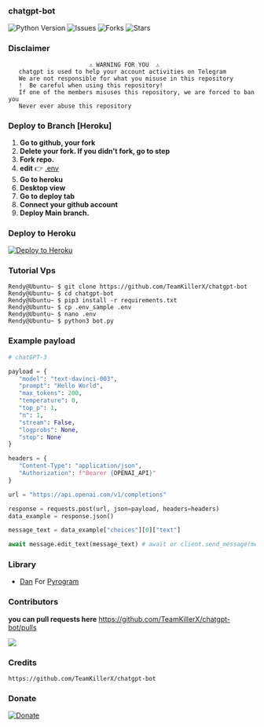 ### chatgpt-bot

![Python Version](https://img.shields.io/badge/python-3.9-green?style=for-the-badge&logo=appveyor)
![Issues](https://img.shields.io/github/issues/TeamKillerX/chatgpt-bot?style=for-the-badge&logo=appveyor)
![Forks](https://img.shields.io/github/forks/TeamKillerX/chatgpt-bot?style=for-the-badge&logo=appveyor)
![Stars](https://img.shields.io/github/stars/TeamKillerX/chatgpt-bot?style=for-the-badge&logo=appveyor)

### Disclaimer
```
️                       ⚠️ WARNING FOR YOU ️ ️⚠️
   chatgpt is used to help your account activities on Telegram
   We are not responsible for what you misuse in this repository
   !  Be careful when using this repository!
   If one of the members misuses this repository, we are forced to ban you
   Never ever abuse this repository
```

### Deploy to Branch [Heroku]

1. <b>Go to github, your fork</b>
2. <b>Delete your fork. If you didn't fork, go to step</b>
3. <b>Fork repo.</b>
4. <b>edit</b> 👉 [.env](https://github.com/TeamKillerX/chatgpt-bot/blob/main/.env_sample)
5. <b>Go to heroku</b>
6. <b>Desktop view</b>
7. <b>Go to deploy tab</b>
8. <b>Connect your github account</b>
9. <b>Deploy Main branch.</b>

### Deploy to Heroku
[![Deploy to Heroku](https://www.herokucdn.com/deploy/button.png)](https://heroku.com/deploy?template=https://github.com/TeamKillerX/chatgpt-bot)


### Tutorial Vps
```console
Rendy@Ubuntu~ $ git clone https://github.com/TeamKillerX/chatgpt-bot
Rendy@Ubuntu~ $ cd chatgpt-bot
Rendy@Ubuntu~ $ pip3 install -r requirements.txt
Rendy@Ubuntu~ $ cp .env_sample .env
Rendy@Ubuntu~ $ nano .env
Rendy@Ubuntu~ $ python3 bot.py
```

### Example payload 

```python
# chatGPT-3

payload = {
   "model": "text-davinci-003", 
   "prompt": "Hello World", 
   "max_tokens": 200, 
   "temperature": 0, 
   "top_p": 1, 
   "n": 1, 
   "stream": False, 
   "logprobs": None, 
   "stop": None
}

headers = {
   "Content-Type": "application/json", 
   "Authorization": f"Bearer {OPENAI_API}"
}

url = "https://api.openai.com/v1/completions"

response = requests.post(url, json=payload, headers=headers)
data_example = response.json()

message_text = data_example["choices"][0]["text"]

await message.edit_text(message_text) # await or client.send_message(message.chat.id, message_text, reply_to_message_id=message.id)
```
### Library
* [Dan](https://github.com/pyrogram) For [Pyrogram](https://github.com/pyrogram/pyrogram)


### Contributors
<b>you can pull requests here</b>
https://github.com/TeamKillerX/chatgpt-bot/pulls

<a href="https://github.com/TeamKillerX/chatgpt-bot/graphs/contributors">
  <img src="https://contrib.rocks/image?repo=TeamKillerX/chatgpt-bot" />
</a>


### Credits
```
https://github.com/TeamKillerX/chatgpt-bot
```
### Donate
[![Donate](https://img.shields.io/badge/Donate-PayPal-green.svg)](https://www.buymeacoffee.com/randydev)
